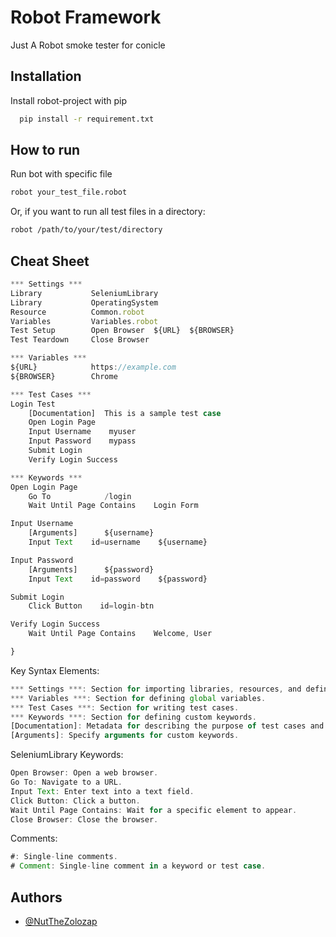 
# Robot Framework

Just A Robot smoke tester for conicle



## Installation

Install robot-project with pip

```bash
  pip install -r requirement.txt
```
    
## How to run

Run bot with specific file

```bash
robot your_test_file.robot
```

Or, if you want to run all test files in a directory:

```bash
robot /path/to/your/test/directory
```
## Cheat Sheet

```javascript
*** Settings ***
Library           SeleniumLibrary
Library           OperatingSystem
Resource          Common.robot
Variables         Variables.robot
Test Setup        Open Browser  ${URL}  ${BROWSER}
Test Teardown     Close Browser

*** Variables ***
${URL}            https://example.com
${BROWSER}        Chrome

*** Test Cases ***
Login Test
    [Documentation]  This is a sample test case
    Open Login Page
    Input Username    myuser
    Input Password    mypass
    Submit Login
    Verify Login Success

*** Keywords ***
Open Login Page
    Go To            /login
    Wait Until Page Contains    Login Form

Input Username
    [Arguments]      ${username}
    Input Text    id=username    ${username}

Input Password
    [Arguments]      ${password}
    Input Text    id=password    ${password}

Submit Login
    Click Button    id=login-btn

Verify Login Success
    Wait Until Page Contains    Welcome, User

}
```

Key Syntax Elements:
```javascript
*** Settings ***: Section for importing libraries, resources, and defining settings.
*** Variables ***: Section for defining global variables.
*** Test Cases ***: Section for writing test cases.
*** Keywords ***: Section for defining custom keywords.
[Documentation]: Metadata for describing the purpose of test cases and keywords.
[Arguments]: Specify arguments for custom keywords.
```

SeleniumLibrary Keywords:
```javascript
Open Browser: Open a web browser.
Go To: Navigate to a URL.
Input Text: Enter text into a text field.
Click Button: Click a button.
Wait Until Page Contains: Wait for a specific element to appear.
Close Browser: Close the browser.
```

Comments:
```javascript
#: Single-line comments.
# Comment: Single-line comment in a keyword or test case.
```
## Authors

- [@NutTheZolozap](https://www.github.com/zolozap)

